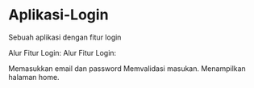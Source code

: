 # Aplikasi-Login
Sebuah aplikasi dengan fitur login

Alur Fitur Login:
Alur Fitur Login:

Memasukkan email dan password
Memvalidasi masukan.
Menampilkan halaman home.


